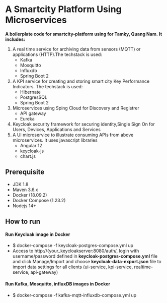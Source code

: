 # A Smartcity Platform Using Microservices
__A boilerplate code  for smartcity-platform using for Tamky, Quang Nam.__ **It includes:**
 1. A real time service for archiving data from sensors (MQTT) or applications (HTTP).The techstack is used:
    * Kafka
    * Mosquitto
    * Influxdb
    * Spring Boot 2
 1. A KPI service for creating and storing smart city Key Performance Indicators. The techstack is used:
    * Hibernate
    * PostgresSQL
    * Spring Boot 2
 1. Microservices using Sping Cloud for Discovery and Registrer
    * API gateway
    * Eureka
 1. Keycloak security framework for securing identity,Single Sign On for Users, Devices, Applications and Services  
 1. A UI microservice to illustrate consuming APIs from above microservices. It uses javascript libraries
    * Angular 12
    * keycloak-js
    * chart.js   
 
## Prerequisite
- JDK 1.8 
- Maven 3.6.x
- Docker (18.09.2)
- Docker Compose (1.23.2)
- Nodejs 14+
## How to run
#### Run Keycloak image in Docker
- $ docker-compose -f keycloak-postgres-compose.yml up
- Access to http://{your_keycloakserver:8080/auth/, login with username/password defined in __keycloak-postgres-compose.yml__ file and click Manage/Import and choose __keycloak-data-export.json__ file to import data settings for all clients (ui-service, kpi-service, realtime-service, api-gateway)  
#### Run Kafka, Mosquitto, influxDB images in Docker
- $ docker-compose -f kafka-mqtt-influxdb-compose.yml up


